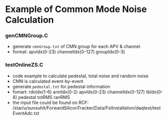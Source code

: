 # Example of Common Mode Noise Calculation

### genCMNGroup.C
- generate `cmnGroup.txt` of CMN group for each APV & channel
- format: apvIdx(0-23)   channelIdx(0-127)    groupIdx(0-3)

### testOnlineZS.C
- code example to calculate pedestal, total noise and random noise
- CMN is calculated event-by-event
- generate `pedestal.txt` for pedestal information
- fomart: rdoIdx(1-6)    armIdx(0-2)    apvIdx(0-23)    channelIdx(0-127)     tbIdx(0-8)     pedestal     totRMS    ranRMS
- the input file could be found on RCF: /star/u/sunxuhit/ForwardSiliconTracker/Data/FstInstallation/daqtest/testEventAdc.txt 
